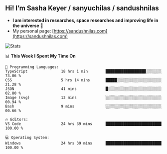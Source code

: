 ## Hi! I’m Sasha Keyer / sanyuchilas / sandushnilas

- **I am interested in researches, space researches and improving life in the universe 🌠**  
- My personal page: [https://sandushnilas.com](https://sandushnilas.com)

![Stats](https://github-readme-stats.vercel.app/api?username=sanyuchilas&show_icons=true&theme=react&hide=issues&count_private=true&layout=compact)

<!--START_SECTION:waka-->
📊 **This Week I Spent My Time On** 

```text
💬 Programming Languages: 
TypeScript               18 hrs 1 min        ██████████████████░░░░░░░   73.06 % 
CSS                      5 hrs 14 mins       █████░░░░░░░░░░░░░░░░░░░░   21.28 % 
JSON                     41 mins             █░░░░░░░░░░░░░░░░░░░░░░░░   02.80 % 
Image (svg)              13 mins             ░░░░░░░░░░░░░░░░░░░░░░░░░   00.94 % 
Bash                     9 mins              ░░░░░░░░░░░░░░░░░░░░░░░░░   00.66 % 

🔥 Editors: 
VS Code                  24 hrs 39 mins      █████████████████████████   100.00 % 

💻 Operating System: 
Windows                  24 hrs 39 mins      █████████████████████████   100.00 % 
```


<!--END_SECTION:waka-->
